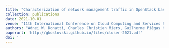 ```yaml
---
title: "Characterization of network management traffic in OpenStack based on virtual machine state changes"
collection: publications
date: 2021-10-01
venue: "11th International Conference on Cloud Computing and Services Science (CLOSER)"
authors: "Adnei W. Donatti, Charles Christian Miers, Guilherme Piêgas Koslovski, Maurício Aronne Pillon, Tereza C. M. B. Carvalho"
paperurl: 'http://gkoslovski.github.io/files/closer-2021.pdf'
doi: ''
---
```

